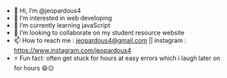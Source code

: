 - 👋 Hi, I’m @jeopardous4
- 👀 I’m interested in web developing
- 🌱 I’m currently learning javaScript
- 💞️ I’m looking to collaborate on my student resource website
- 📫 How to reach me : jeopardous4@gmail.com || instagram : https://www.instagram.com/jeopardous4
- ⚡ Fun fact: often get stuck for hours at easy errors which i laugh later on for hours 😆😑

<!---
jeopardous4/jeopardous4 is a ✨ special ✨ repository because its `README.md` (this file) appears on your GitHub profile.
You can click the Preview link to take a look at your changes.
--->
